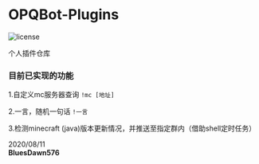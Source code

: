 # OPQBot-Plugins
![license](https://img.shields.io/github/license/BluesDawn576/OPQBot-Plugins)

个人插件仓库

### 目前已实现的功能
1.自定义mc服务器查询 `!mc [地址]`

2.一言，随机一句话 `!一言`

3.检测minecraft (java)版本更新情况，并推送至指定群内（借助shell定时任务）

2020/08/11<br>**BluesDawn576**